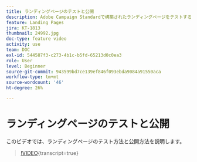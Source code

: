 ```yaml
---
title: ランディングページのテストと公開
description: Adobe Campaign Standardで構築されたランディングページをテストする方法と公開する方法を説明します。
feature: Landing Pages
jira: KT-1813
thumbnail: 24992.jpg
doc-type: feature video
activity: use
team: DOC
exl-id: 544587f3-c273-4b1c-b5fd-65213d0c0ea3
role: User
level: Beginner
source-git-commit: 943599bd7ce139ef846f093ebda9084a91550aca
workflow-type: tm+mt
source-wordcount: '46'
ht-degree: 26%

---
```


# ランディングページのテストと公開

このビデオでは、ランディングページのテスト方法と公開方法を説明します。

>[!VIDEO](https://video.tv.adobe.com/v/24092?learn=on){transcript=true}
